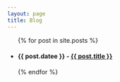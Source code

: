 ```yaml
---
layout: page
title: Blog
---
```

<ul>
  {% for post in site.posts %}
    <li>
      <h4>{{ post.datee }} - <a href=".{{ post.url }}">{{ post.title }}</a></h4>
    </li>
  {% endfor %}
</ul>